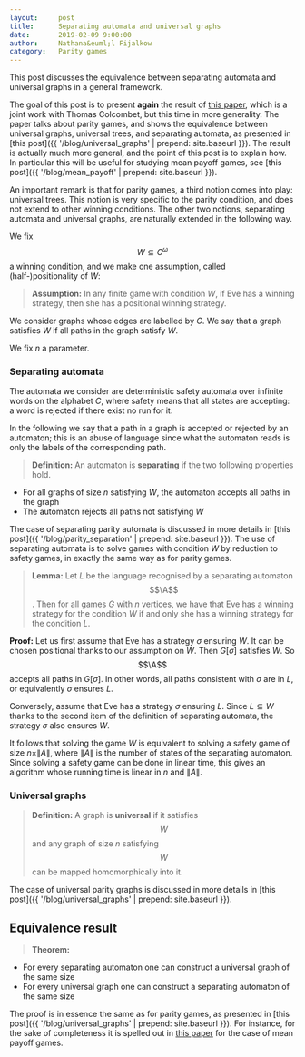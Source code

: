 ```yaml
---
layout:     post
title:      Separating automata and universal graphs 
date:       2019-02-09 9:00:00
author:     Nathana&euml;l Fijalkow
category:   Parity games
---
```


<script type="text/x-mathjax-config">
MathJax.Hub.Config({
  TeX: {
    Macros: {
      A: "{\\mathcal{A}}",
      Parity: "{\\text{Parity}}",
      G: "{\\mathcal{G}}",
      WE: "{\\mathcal{W}_{\\text{Eve}}}",
      U: "{\\mathcal{U}}",
      enc: "{\\text{enc}}",
      deltasucc: "{\\delta_{\\text{succ}}}",
      last: "{\\text{last}}",
    }
  }
});
</script>

<p class="intro"><span class="dropcap">T</span>his post discusses the equivalence between separating automata and universal graphs in a general framework.</p>

The goal of this post is to present **again** the result of [this paper](https://arxiv.org/abs/1810.05106), which is a joint work with Thomas Colcombet, but this time in more generality.
The paper talks about parity games, and shows the equivalence between universal graphs, universal trees, and separating automata, as presented in 
[this post]({{ '/blog/universal_graphs' | prepend: site.baseurl }}).
The result is actually much more general, and the point of this post is to explain how.
In particular this will be useful for studying mean payoff games, see [this post]({{ '/blog/mean_payoff' | prepend: site.baseurl }}).

An important remark is that for parity games, a third notion comes into play: universal trees.
This notion is very specific to the parity condition, and does not extend to other winning conditions.
The other two notions, separating automata and universal graphs, are naturally extended in the following way.

We fix $$W \subseteq C^\omega$$ a winning condition, and we make one assumption, called (half-)positionality of $W$:

> **Assumption:** In any finite game with condition $W$, if Eve has a winning strategy, then she has a positional winning strategy.

We consider graphs whose edges are labelled by $C$.
We say that a graph satisfies $W$ if all paths in the graph satisfy $W$.

We fix $n$ a parameter.

### Separating automata

The automata we consider are deterministic safety automata over infinite words on the alphabet $C$, 
where safety means that all states are accepting: a word is rejected if there exist no run for it.

In the following we say that a path in a graph is accepted or rejected by an automaton; this is an abuse of language
since what the automaton reads is only the labels of the corresponding path.

> **Definition:** An automaton is **separating** if the two following properties hold.
* For all graphs of size $n$ satisfying $W$, the automaton accepts all paths in the graph
* The automaton rejects all paths not satisfying $W$

The case of separating parity automata is discussed in more details in [this post]({{ '/blog/parity_separation' | prepend: site.baseurl }}).
The use of separating automata is to solve games with condition $W$ by reduction to safety games, in exactly the same way as for parity games.

> **Lemma:**
Let $L$ be the language recognised by a separating automaton $$\A$$.
Then for all games $G$ with $n$ vertices, we have
that Eve has a winning strategy for the condition $W$ if and only she has a winning strategy for the condition $L$.

**Proof:**
Let us first assume that Eve has a strategy $\sigma$ ensuring $W$.
It can be chosen positional thanks to our assumption on $W$.
Then $G[\sigma]$ satisfies $W$.
So $$\A$$ accepts all paths in $G[\sigma]$.
In other words, all paths consistent with $\sigma$ are in $L$, or equivalently $\sigma$ ensures $L$.

Conversely, assume that Eve has a strategy $\sigma$ ensuring $L$.
Since $L \subseteq W$ thanks to the second item of the definition of separating automata, the strategy $\sigma$ also ensures $W$.

It follows that solving the game $W$ is equivalent to solving a safety game of size $n \times \|A\|$, where $\|A\|$ is the number of states of the separating automaton.
Since solving a safety game can be done in linear time, this gives an algorithm whose running time is linear in $n$ and $\|A\|$.

### Universal graphs

> **Definition:** A graph is **universal** if it satisfies $$W$$ and 
any graph of size $n$ satisfying $$W$$ can be mapped homomorphically into it.

The case of universal parity graphs is discussed in more details in [this post]({{ '/blog/universal_graphs' | prepend: site.baseurl }}).

## Equivalence result

> **Theorem:**
* For every separating automaton one can construct a universal graph of the same size
* For every universal graph one can construct a separating automaton of the same size

The proof is in essence the same as for parity games, as presented in [this post]({{ '/blog/universal_graphs' | prepend: site.baseurl }}).
For instance, for the sake of completeness it is spelled out in [this paper](https://arxiv.org/abs/1812.07072) for the case of mean payoff games.

<!--
The outline is as follows.
1. construction [from a universal graph to a separating automaton](#graph_to_automaton)
2. construction [from a separating automaton to a universal graph](#automaton_to_graph)

### <a name="graph_to_automaton">Universal tree to separating automaton</a>
Let $G$ be a universal graph.
We construct an automaton $\A$ as follows.
The set of states is the set of vertuces of $G$. 
The initial state is the minimum element for the total order $E_0$.
The transition function is defined as follows.

$$
\delta(v,i) = \min_{E_0} \set{v' : (v,i,v') \in E}
$$

Note that $\A$ is deterministic.

> **Lemma:**
The automaton $\A$ is separating.

**Proof:**
Consider a graph $G$ of size $n$ satisfying parity, we show that $\A$ accepts all paths in $G$.
Thanks to the [fundamental theorem]({{ '/blog/fundamental_theorem_parity_games' | prepend: site.baseurl }}), there exists a tree and a homomorphism $\phi : G \to t$.

We show by induction that for a finite path $\rho$ in $G$ ending in $v$, 
we have $(\delta(\pi(\rho)), 0, \phi(v)) \in E$.
To initialise we recall that the initial state is the minimal element for $E_0$.
For the inductive case let $\rho' = \rho \cdot (v,i,v')$, we are looking at $\delta(\pi(\rho')) = \delta(\delta(\pi(\rho)),i)$.
Since $(v,i,v') \in E$ we have $(\phi(v),i,\phi(v')) \in E$,
and by induction hypothesis we have $(\delta(\pi(\rho)), 0, \phi(v)) \in E$,
the combination of this implies that $(\delta(\pi(\rho)), i, \phi(v')) \in E$.
It follows by definition of $\delta$ that $(\delta(\pi(\rho')), 0, \phi(v')) \in E$.

To see that the automaton rejects all paths not satisfying parity, consider a path $\rho$ with odd maximal priority $i$.
We note that for any state $v$ we have $(v,i,\delta(v,\pi(\rho))) \in E$, which is easily shown by induction.
Since a path not satisfying parity contains a suffix consisting of infinitely many paths 
each of which has odd maximal priority $i$, it follows that the automaton eventually rejects such a path.
Indeed, $i$ being odd $E_i$ is a non-reflexive preorder, so the sequence of states at the beginning of each loop 
would be an infinite increasing sequence of states.


### <a name="automaton_to_graph">Separating automaton to universal graph</a>
Let $\A$ be a separating automaton. 
We will do the proof assuming that $\A$ is deterministic, and later explain why it straightforwardly extend to non-deterministic automata.
We write $\delta(u)$ for the state reached after reading the word $u$ in $\A$ from the initial state; 
note that $\delta(u)$ might be undefined.
Without loss of generality all states in $\A$ are reachable.
We construct a graph $G$ as follows.
The set of vertices is the set of states of $\A$, and $(v,i,v') \in E$ if $v' = \delta(v,i)$.

> **Lemma:**
The following two properties hold.
* $G$ satisfies parity
* Any saturation of $G$ is universal

**Proof:**
To see that $G$ satisfies parity, we observe that all cycles of $G$ are even, since otherwise $\A$ would accept a word not satisfying parity.
We consider a saturation of $G$ which for the sake of simplicity we also call $G$.
Recall that thanks to a lemma proved in this [post]({{ '/blog/fundamental_theorem_parity_games' | prepend: site.baseurl }}),
we know that the relation $E_0$ is a total order.

Let $H$ be a graph satisfying parity of size $n$, we construct a homomorphism $\phi$ from $H$ to $G$.
We need to associate to any vertex $v$ of $H$ a vertex $\phi(v)$ of $G$.
Define

$$
\phi(v) = \max_{E_0} \set{\delta(\pi(\rho)) : \rho \text{ path of } H \text{ ending in } v},
$$

where $\pi(\rho)$ projects the path $\rho$ onto a sequence of priorities.
Note that since $H$ satisfies parity, for each path $\rho$ of $H$ we have that $\delta(\pi(\rho))$ is well defined.

We verify that $\phi$ is a homomorphism.
Let $(v,i,v') \in E$, we show that $(\phi(v),i,\phi(v')) \in E$.
By definition $\phi(v) = \delta(\pi(\rho))$ for $\rho$ some path ending in $v$.
Note that $\rho' = \rho \cdot (v,i,v')$ is a path ending in $v'$, so by definition $(\delta(\pi(\rho')),0,\phi(v')) \in E$.
Since $\delta(\pi(\rho')) = \delta(\delta(\pi(\rho)),i)$ and $\phi(v) = \delta(\pi(\rho))$ we have $(\phi(v),i,\delta(\pi(\rho'))) \in E$.
It follows thanks to the first property of trees that $(\phi(v),i,\phi(v')) \in E$.
-->

